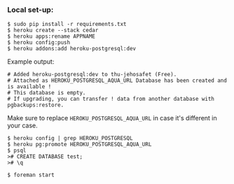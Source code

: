 ### Local set-up:
```
$ sudo pip install -r requirements.txt
$ heroku create --stack cedar
$ heroku apps:rename APPNAME
$ heroku config:push
$ heroku addons:add heroku-postgresql:dev
```

Example output:

```
# Added heroku-postgresql:dev to thu-jehosafet (Free).
# Attached as HEROKU_POSTGRESQL_AQUA_URL Database has been created and is available !
# This database is empty.
# If upgrading, you can transfer ! data from another database with pgbackups:restore.
```

Make sure to replace `HEROKU_POSTGRESQL_AQUA_URL` in case it's different in your case.

```
$ heroku config | grep HEROKU_POSTGRESQL
$ heroku pg:promote HEROKU_POSTGRESQL_AQUA_URL
$ psql
># CREATE DATABASE test;
># \q

$ foreman start
```
